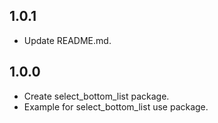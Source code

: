 ## 1.0.1

- Update README.md.

## 1.0.0

- Create select_bottom_list package.
- Example for select_bottom_list use package.
